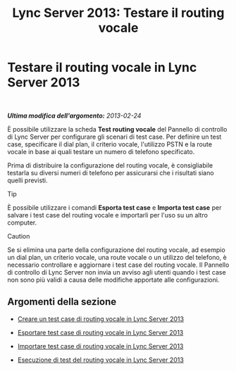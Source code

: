 ﻿---
title: 'Lync Server 2013: Testare il routing vocale'
TOCTitle: Testare il routing vocale
ms:assetid: d3aae909-fef6-440f-b144-0b62dc82bf5d
ms:mtpsurl: https://technet.microsoft.com/it-it/library/Gg398915(v=OCS.15)
ms:contentKeyID: 49302086
ms.date: 08/24/2015
mtps_version: v=OCS.15
ms.translationtype: HT
---

# Testare il routing vocale in Lync Server 2013

 

_**Ultima modifica dell'argomento:** 2013-02-24_

È possibile utilizzare la scheda **Test routing vocale** del Pannello di controllo di Lync Server per configurare gli scenari di test case. Per definire un test case, specificare il dial plan, il criterio vocale, l'utilizzo PSTN e la route vocale in base ai quali testare un numero di telefono specificato.

Prima di distribuire la configurazione del routing vocale, è consigliabile testarla su diversi numeri di telefono per assicurarsi che i risultati siano quelli previsti.

> [!tip]  
> È possibile utilizzare i comandi <strong>Esporta test case</strong> e <strong>Importa test case</strong> per salvare i test case del routing vocale e importarli per l'uso su un altro computer.

> [!CAUTION]  
> Se si elimina una parte della configurazione del routing vocale, ad esempio un dial plan, un criterio vocale, una route vocale o un utilizzo del telefono, è necessario controllare e aggiornare i test case del routing vocale. Il Pannello di controllo di Lync Server non invia un avviso agli utenti quando i test case non sono più validi a causa delle modifiche apportate alle configurazioni.

## Argomenti della sezione

  - [Creare un test case di routing vocale in Lync Server 2013](lync-server-2013-create-a-voice-routing-test-case.md)

  - [Esportare test case di routing vocale in Lync Server 2013](lync-server-2013-export-voice-routing-test-cases.md)

  - [Importare test case di routing vocale in Lync Server 2013](lync-server-2013-import-voice-routing-test-cases.md)

  - [Esecuzione di test del routing vocale in Lync Server 2013](lync-server-2013-running-voice-routing-tests.md)


